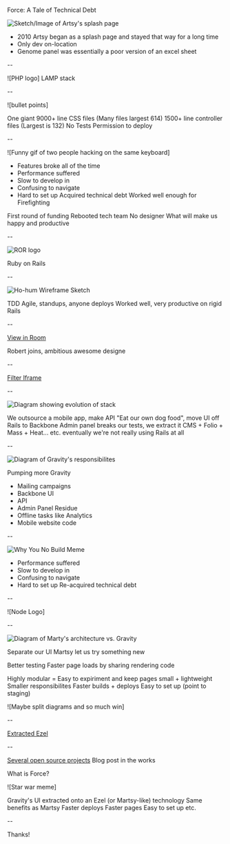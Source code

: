 Force: A Tale of Technical Debt

![Sketch/Image of Artsy's splash page]()

* 2010 Artsy began as a splash page and stayed that way for a long time
* Only dev on-location
* Genome panel was essentially a poor version of an excel sheet

--

![PHP logo]
LAMP stack

--

![bullet points]

One giant 9000+ line CSS files (Many files largest 614)
1500+ line controller files (Largest is 132)
No Tests
Permission to deploy

--

![Funny gif of two people hacking on the same keyboard]

* Features broke all of the time
* Performance suffered
* Slow to develop in
* Confusing to navigate
* Hard to set up
Acquired technical debt
Worked well enough for Firefighting

First round of funding
Rebooted tech team
No designer
What will make us happy and productive

--

![ROR logo]()

Ruby on Rails

--

![Ho-hum Wireframe Sketch]()

TDD
Agile, standups, anyone deploys
Worked well, very productive on rigid Rails

--

[View in Room]()

Robert joins, ambitious awesome designe

--

[Filter Iframe]()

--

![Diagram showing evolution of stack]()

We outsource a mobile app, make API
"Eat our own dog food", move UI off Rails to Backbone
Admin panel breaks our tests, we extract it
CMS + Folio + Mass + Heat... etc. eventually we're not really using Rails at all

--

![Diagram of Gravity's responsibilites]()

Pumping more Gravity
* Mailing campaigns
* Backbone UI
* API
* Admin Panel Residue
* Offline tasks like Analytics
* Mobile website code

--

![Why You No Build Meme]()

* Performance suffered
* Slow to develop in
* Confusing to navigate
* Hard to set up
Re-acquired technical debt

--

![Node Logo]

--

![Diagram of Marty's architecture vs. Gravity]()

Separate our UI
Martsy let us try something new

Better testing
Faster page loads by sharing rendering code

Highly modular = Easy to expiriment and keep pages small + lightweight
Smaller responsibilites
Faster builds + deploys
Easy to set up (point to staging)

![Maybe split diagrams and so much win]

--

[Extracted Ezel]()

--

[Several open source projects]()
Blog post in the works

What is Force?

![Star war meme]

Gravity's UI extracted onto an Ezel (or Martsy-like) technology
Same benefits as Martsy
Faster deploys
Faster pages
Easy to set up
etc.

--

Thanks!